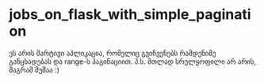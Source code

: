 # jobs_on_flask_with_simple_pagination
ეს არის მარტივი აპლიკაცია, რომელიც გვიჩვენებს რამდენიმე განცხადებას და range-ს პაგინაციით. პ.ს. მთლად სრულყოფილი არ არის, მაგრამ მუშაა :)
